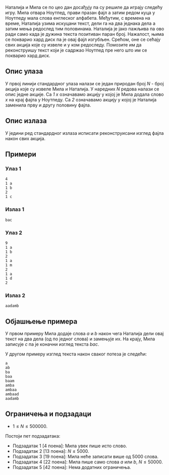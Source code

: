 Наталија и Мила се по цео дан досађују па су решиле да играју следећу игру. Мила отвара Ноутпед, прави празан фајл а затим редом куца у Ноутпеду мала слова енглеског алфабета. Међутим, с времена на време, Наталија узима искуцани текст, дели га на два једнака дела а затим мења редослед тим половинама. Наталија је јако пажљива па ово ради само када је дужина текста позитиван паран број. Нажалост, њима се покварио хард диск па је овај фајл изгубљен. Срећом, оне се сећају свих акција које су извеле и у ком редоследу. Помозите им да реконструишу текст који је садржао Ноутпед пре него што им се покварио хард диск.

## Опис улаза

У првој линији стандардног улаза налази се један природан број $N$ - број акција које су извеле Мила и Наталија. У наредних $N$ редова налази се опис једне акције. Са _1 x_ означавамо акцију у којој је Мила додала слово _x_ на крај фајла у Ноутпеду. Са _2_ означавамо акцију у којој је Наталија заменила прву и другу половину фајла.

## Опис излаза

У једини ред стандардног излаза исписати реконструисани изглед фајла након свих акција.

## Примери

### Улаз 1

```
4
1 a
1 b
2
1 c
```

### Излаз 1

```
bac
```

### Улаз 2

```
9
1 a
1 b
2
1 a
1 m
2
1 a
1 d
2
```

### Излаз 2

```
aadamb
```

## Објашњење примера

У првом примеру Мила додаје слова _a_ и _b_ након чега Наталија дели овај текст на два дела (од по једног слова) и замењује их. На крају, Мила записује _c_ па је коначни изглед текста _bac_.

У другом примеру изглед текста након сваког потеза је следећи:

```
a
ab
ba
baa
baam
amba
ambaa
ambaad
aadamb
```

## Ограничења и подзадаци

* $1 \leq N \leq 500000$.

Постоји пет подзадатака:

* Подзадатак 1 [4 поена]: Мила увек пише исто слово.
* Подзадатак 2 [13 поена]: $N \leq 5000$.
* Подзадатак 3 [19 поена]: Мила неће записати више од 5000 слова.
* Подзадатак 4 [22 поена]: Мила пише само слова _a_ или _b_, $N \leq 50000$.
* Подзадатак 5 [42 поена]: Нема додатних ограничења.
